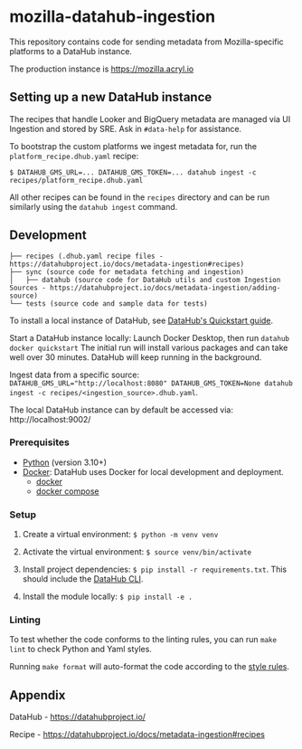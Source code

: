 # mozilla-datahub-ingestion

This repository contains code for sending metadata from Mozilla-specific platforms to a DataHub instance.

The production instance is https://mozilla.acryl.io 

## Setting up a new DataHub instance

The recipes that handle Looker and BigQuery metadata are managed via UI Ingestion and stored by SRE. Ask in 
`#data-help` for assistance.

To bootstrap the custom platforms we ingest metadata for, run the `platform_recipe.dhub.yaml` recipe:

`$ DATAHUB_GMS_URL=... DATAHUB_GMS_TOKEN=... datahub ingest -c recipes/platform_recipe.dhub.yaml`

All other recipes can be found in the `recipes` directory and can be run similarly using the `datahub ingest` command.

## Development

```
├── recipes (.dhub.yaml recipe files - https://datahubproject.io/docs/metadata-ingestion#recipes)
├── sync (source code for metadata fetching and ingestion)
│   ├── datahub (source code for DataHub utils and custom Ingestion Sources - https://datahubproject.io/docs/metadata-ingestion/adding-source)
└── tests (source code and sample data for tests)
```

To install a local instance of DataHub, see [DataHub's Quickstart guide](https://datahubproject.io/docs/quickstart/).

Start a DataHub instance locally: Launch Docker Desktop, then run `datahub docker quickstart`
The initial run will install various packages and can take well over 30 minutes. DataHub will keep running in the background.

Ingest data from a specific source: `DATAHUB_GMS_URL="http://localhost:8080" DATAHUB_GMS_TOKEN=None datahub ingest -c recipes/<ingestion_source>.dhub.yaml`.

The local DataHub instance can by default be accessed via: http://localhost:9002/

### Prerequisites 

- [Python](https://www.python.org/) (version 3.10+)
- [Docker](https://www.docker.com/): DataHub uses Docker for local development and
  deployment.
    - [docker](https://docs.docker.com/engine/installation/#supported-platforms)
    - [docker compose](https://docs.docker.com/compose/install/)


### Setup
1. Create a virtual environment: `$ python -m venv venv`

2. Activate the virtual environment: `$ source venv/bin/activate`

3. Install project dependencies: `$ pip install -r requirements.txt`. This should include the [DataHub CLI](https://datahubproject.io/docs/quickstart/).

4. Install the module locally: `$ pip install -e .`


### Linting

To test whether the code conforms to the linting rules, you can
run `make lint` to check Python and Yaml styles.

Running `make format` will auto-format the code according to the
[style rules](https://black.readthedocs.io/en/stable/the_black_code_style/current_style.html).

## Appendix 
DataHub - https://datahubproject.io/

Recipe - https://datahubproject.io/docs/metadata-ingestion#recipes
